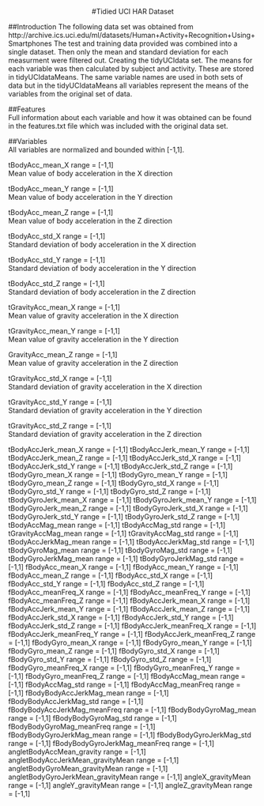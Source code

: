 <p align="center">#Tidied UCI HAR Dataset</p>
##Introduction
The following data set was obtained from http://archive.ics.uci.edu/ml/datasets/Human+Activity+Recognition+Using+Smartphones  
The test and training data provided was combined into a single dataset.  Then only the mean and standard deviation for each measurment were filtered out.  Creating the tidyUCIdata set.  The means for each variable was then calculated by subject and activity.  These are stored in tidyUCIdataMeans.  The same variable names are used in both sets of data but in the tidyUCIdataMeans all variables represent the means of the variables from the original set of data.  

##Features  
Full information about each variable and how it was obtained can be found in the features.txt file which was included with the original data set.   

##Variables  
All variables are normalized and bounded within [-1,1].  
  
tBodyAcc_mean_X		range = [-1,1]  
Mean value of body acceleration in the X direction  
  
tBodyAcc_mean_Y		range = [-1,1]  
Mean value of body acceleration in the Y direction  
  
tBodyAcc_mean_Z		range = [-1,1]  
Mean value of body acceleration in the Z direction  
  
tBodyAcc_std_X		range = [-1,1]    
Standard deviation of body acceleration in the X direction  
  
tBodyAcc_std_Y		range = [-1,1]   
Standard deviation of body acceleration in the Y direction  
  
tBodyAcc_std_Z		range = [-1,1]    
Standard deviation of body acceleration in the Z direction  
  
tGravityAcc_mean_X		range = [-1,1]    
Mean value of gravity acceleration in the X direction  
  
tGravityAcc_mean_Y		range = [-1,1]  
Mean value of gravity acceleration in the Y direction  
  
GravityAcc_mean_Z		range = [-1,1]  
Mean value of gravity acceleration in the Z direction  
  
tGravityAcc_std_X		range = [-1,1]  
Standard deviation of gravity acceleration in the X direction  
  
tGravityAcc_std_Y		range = [-1,1]  
Standard deviation of gravity acceleration in the Y direction  
  
tGravityAcc_std_Z		range = [-1,1]  
Standard deviation of gravity acceleration in the Z direction  

tBodyAccJerk_mean_X		range = [-1,1]
tBodyAccJerk_mean_Y		range = [-1,1]
tBodyAccJerk_mean_Z		range = [-1,1]
tBodyAccJerk_std_X		range = [-1,1]
tBodyAccJerk_std_Y		range = [-1,1]
tBodyAccJerk_std_Z		range = [-1,1]
tBodyGyro_mean_X		range = [-1,1]
tBodyGyro_mean_Y		range = [-1,1]
tBodyGyro_mean_Z		range = [-1,1]
tBodyGyro_std_X		range = [-1,1]
tBodyGyro_std_Y		range = [-1,1]
tBodyGyro_std_Z		range = [-1,1]
tBodyGyroJerk_mean_X		range = [-1,1]
tBodyGyroJerk_mean_Y		range = [-1,1]
tBodyGyroJerk_mean_Z		range = [-1,1]
tBodyGyroJerk_std_X		range = [-1,1]
tBodyGyroJerk_std_Y		range = [-1,1]
tBodyGyroJerk_std_Z		range = [-1,1]
tBodyAccMag_mean		range = [-1,1]
tBodyAccMag_std		range = [-1,1]
tGravityAccMag_mean		range = [-1,1]
tGravityAccMag_std		range = [-1,1]
tBodyAccJerkMag_mean		range = [-1,1]
tBodyAccJerkMag_std		range = [-1,1]
tBodyGyroMag_mean		range = [-1,1]
tBodyGyroMag_std		range = [-1,1]
tBodyGyroJerkMag_mean		range = [-1,1]
tBodyGyroJerkMag_std		range = [-1,1]
fBodyAcc_mean_X		range = [-1,1]
fBodyAcc_mean_Y		range = [-1,1]
fBodyAcc_mean_Z		range = [-1,1]
fBodyAcc_std_X		range = [-1,1]
fBodyAcc_std_Y		range = [-1,1]
fBodyAcc_std_Z		range = [-1,1]
fBodyAcc_meanFreq_X		range = [-1,1]
fBodyAcc_meanFreq_Y		range = [-1,1]
fBodyAcc_meanFreq_Z		range = [-1,1]
fBodyAccJerk_mean_X		range = [-1,1]
fBodyAccJerk_mean_Y		range = [-1,1]
fBodyAccJerk_mean_Z		range = [-1,1]
fBodyAccJerk_std_X		range = [-1,1]
fBodyAccJerk_std_Y		range = [-1,1]
fBodyAccJerk_std_Z		range = [-1,1]
fBodyAccJerk_meanFreq_X		range = [-1,1]
fBodyAccJerk_meanFreq_Y		range = [-1,1]
fBodyAccJerk_meanFreq_Z		range = [-1,1]
fBodyGyro_mean_X		range = [-1,1]
fBodyGyro_mean_Y		range = [-1,1]
fBodyGyro_mean_Z		range = [-1,1]
fBodyGyro_std_X		range = [-1,1]
fBodyGyro_std_Y		range = [-1,1]
fBodyGyro_std_Z		range = [-1,1]
fBodyGyro_meanFreq_X		range = [-1,1]
fBodyGyro_meanFreq_Y		range = [-1,1]
fBodyGyro_meanFreq_Z		range = [-1,1]
fBodyAccMag_mean		range = [-1,1]
fBodyAccMag_std		range = [-1,1]
fBodyAccMag_meanFreq		range = [-1,1]
fBodyBodyAccJerkMag_mean		range = [-1,1]
fBodyBodyAccJerkMag_std		range = [-1,1]
fBodyBodyAccJerkMag_meanFreq		range = [-1,1]
fBodyBodyGyroMag_mean		range = [-1,1]
fBodyBodyGyroMag_std		range = [-1,1]
fBodyBodyGyroMag_meanFreq		range = [-1,1]
fBodyBodyGyroJerkMag_mean		range = [-1,1]
fBodyBodyGyroJerkMag_std		range = [-1,1]
fBodyBodyGyroJerkMag_meanFreq		range = [-1,1]
angletBodyAccMean_gravity		range = [-1,1]
angletBodyAccJerkMean_gravityMean		range = [-1,1]
angletBodyGyroMean_gravityMean		range = [-1,1]
angletBodyGyroJerkMean_gravityMean		range = [-1,1]
angleX_gravityMean		range = [-1,1]
angleY_gravityMean		range = [-1,1]
angleZ_gravityMean		range = [-1,1]

